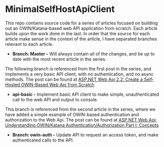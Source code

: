 # MinimalSelfHostApiClient
This repo contains source code for a series of articles focused on building out an OWIN/Katana-based web API application from scratch. Each article builds upon the work done in the last. In order that the source for each article make sense in the context of the article, I have separated branches relevant to each article.

* **Branch: Master -** Will always contain all of the changes, and be up to date with the most recent article in the series.

The following branch is referenced from the first post in the series, and implements a very basic API client, with no authentication, and no async methods. The post can be found at [ASP.NET Web Api 2.2: Create a Self-Hosted OWIN-Based Web Api from Scratch](http://typecastexception.com/post/2015/01/11/ASPNET-Web-Api-22-Create-a-Self-Hosted-OWIN-Based-Web-Api-from-Scratch.aspx)

* **api-basic -** Implement basic API client to make simple, unauthenticated call to the web API and output to console.

This branch is referenced from the second article in the series, where we have added a simple example of OWIN-based authentication and authorization to the Web Api. The post can be found at [ASP.NET Web Api: Understanding OWIN/Katana Authentication/Authorization Part I: Concepts](http://typecastexception.com/post/2015/01/19/ASPNET-Web-Api-Understanding-OWINKatana-AuthenticationAuthorization-Part-I-Concepts.aspx)

* **Branch: owin-auth -** Update API to request an access token, and make authenticated calls to the API. 
